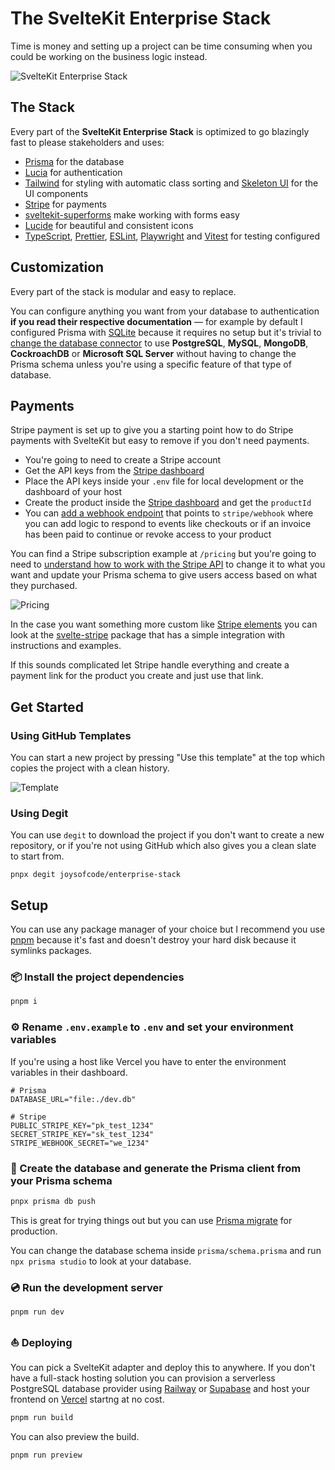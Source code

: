 # The SvelteKit Enterprise Stack

Time is money and setting up a project can be time consuming when you could be working on the business logic instead.

![SvelteKit Enterprise Stack](https://user-images.githubusercontent.com/38083522/226189777-4ecda836-5d1f-4819-ba11-2d2fe09d1838.png)

## The Stack

Every part of the **SvelteKit Enterprise Stack** is optimized to go blazingly fast to please stakeholders and uses:

- [Prisma](https://www.prisma.io/) for the database
- [Lucia](https://lucia-auth.com/) for authentication
- [Tailwind](https://tailwindcss.com/) for styling with automatic class sorting and [Skeleton UI](https://www.skeleton.dev/) for the UI components
- [Stripe](https://stripe.com/) for payments
- [sveltekit-superforms](https://github.com/ciscoheat/sveltekit-superforms) make working with forms easy
- [Lucide](https://lucide.dev/) for beautiful and consistent icons
- [TypeScript](https://www.typescriptlang.org/), [Prettier](https://prettier.io/), [ESLint](https://eslint.org/), [Playwright](https://playwright.dev/) and [Vitest](https://vitest.dev/) for testing configured

## Customization

Every part of the stack is modular and easy to replace.

You can configure anything you want from your database to authentication **if you read their respective documentation** — for example by default I configured Prisma with [SQLite](https://www.sqlite.org/index.html) because it requires no setup but it's trivial to [change the database connector](https://www.prisma.io/docs/concepts/database-connectors) to use **PostgreSQL**, **MySQL**, **MongoDB**, **CockroachDB** or **Microsoft SQL Server** without having to change the Prisma schema unless you're using a specific feature of that type of database.

## Payments

Stripe payment is set up to give you a starting point how to do Stripe payments with SvelteKit but easy to remove if you don't need payments.

- You're going to need to create a Stripe account
- Get the API keys from the [Stripe dashboard](https://dashboard.stripe.com/login)
- Place the API keys inside your `.env` file for local development or the dashboard of your host
- Create the product inside the [Stripe dashboard](https://dashboard.stripe.com/test/dashboard/products) and get the `productId`
- You can [add a webhook endpoint](https://dashboard.stripe.com/test/webhooks) that points to `stripe/webhook` where you can add logic to respond to events like checkouts or if an invoice has been paid to continue or revoke access to your product

You can find a Stripe subscription example at `/pricing` but you're going to need to [understand how to work with the Stripe API](https://stripe.com/docs) to change it to what you want and update your Prisma schema to give users access based on what they purchased.

![Pricing](https://user-images.githubusercontent.com/38083522/226190147-44cdd3b5-17ab-4ad0-972a-1f8f57dc74c1.png)

In the case you want something more custom like [Stripe elements](https://stripe.com/payments/elements) you can look at the [svelte-stripe](https://www.sveltestripe.com/) package that has a simple integration with instructions and examples.

If this sounds complicated let Stripe handle everything and create a payment link for the product you create and just use that link.

## Get Started

### Using GitHub Templates

You can start a new project by pressing "Use this template" at the top which copies the project with a clean history.

![Template](https://user-images.githubusercontent.com/38083522/226207439-1195c8c4-e3e2-4db0-8f39-7277b08872be.png)

### Using Degit

You can use `degit` to download the project if you don't want to create a new repository, or if you're not using GitHub which also gives you a clean slate to start from.

```
pnpx degit joysofcode/enterprise-stack
```

## Setup

You can use any package manager of your choice but I recommend you use [pnpm](https://pnpm.io/) because it's fast and doesn't destroy your hard disk because it symlinks packages.

### 📦️ Install the project dependencies

```bash
pnpm i
```

### ⚙️ Rename `.env.example` to `.env` and set your environment variables

If you're using a host like Vercel you have to enter the environment variables in their dashboard.

```shell
# Prisma
DATABASE_URL="file:./dev.db"

# Stripe
PUBLIC_STRIPE_KEY="pk_test_1234"
SECRET_STRIPE_KEY="sk_test_1234"
STRIPE_WEBHOOK_SECRET="we_1234"
```

### 📜 Create the database and generate the Prisma client from your Prisma schema

```bash
pnpx prisma db push
```

This is great for trying things out but you can use [Prisma migrate](https://www.prisma.io/docs/concepts/components/prisma-migrate) for production.

You can change the database schema inside `prisma/schema.prisma` and run `npx prisma studio` to look at your database.

### 💿️ Run the development server

```bash
pnpm run dev
```

### ⛵️ Deploying

You can pick a SvelteKit adapter and deploy this to anywhere. If you don't have a full-stack hosting solution you can provision a serverless PostgreSQL database provider using [Railway](https://railway.app/) or [Supabase](https://supabase.com/) and host your frontend on [Vercel](https://vercel.com/) startng at no cost.

```bash
pnpm run build
```

You can also preview the build.

```bash
pnpm run preview
```
